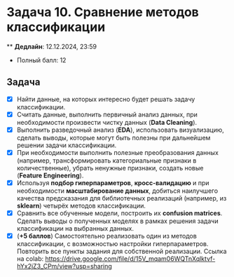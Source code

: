 # Задача 10. Сравнение методов классификации

** **Дедлайн**: 12.12.2024, 23:59
* Полный балл: 12

## Задача

- [x] Найти данные, на которых интересно будет решать задачу классификации.
- [x] Считать данные, выполнить первичный анализ данных, при необходимости произвести чистку данных (**Data Cleaning**).
- [x] Выполнить разведочный анализ (**EDA**), использовать визуализацию, сделать выводы, которые могут быть полезны при дальнейшем решении задачи классификации.
- [x] При необходимости выполнить полезные преобразования данных (например, трансформировать категориальные признаки в количественные), убрать ненужные признаки, создать новые (**Feature Engineering**).
- [x] Используя **подбор гиперпараметров**, **кросс-валидацию** и при необходимости **масштабирование данных**, добиться наилучшего качества предсказания для библиотечных реализаций (например, из **sklearn**) четырёх методов классификации.
- [x] Сравнить все обученные модели, построить их **confusion matrices**. Сделать выводы о полученных моделях в рамках решения задачи классификации на выбранных данных.
- [x] (**+5 баллов**) Самостоятельно реализовать один из методов классификации, с возможностью настройки гиперпараметров. Повторить все пункты задания для собственной реализации.
Ссылка на colab: https://drive.google.com/file/d/15V_mqam06WQTnXqlktvf-hYx2jZ3_CPm/view?usp=sharing